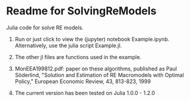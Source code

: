 Readme for SolvingReModels
============================

Julia code for solve RE models.


1. Run or just click to view the (jupyter) notebook Example.ipynb. Alternatively, use the julia script Example.jl. 

2. The other jl files are functions used in the example.

3. MonEEA199812.pdf: paper on these algorithms, published as Paul Söderlind, "Solution and Estimation of RE Macromodels with Optimal Policy," European Economic Review, 43, 813-823, 1999

4. The current version has been tested on Julia 1.0.0 - 1.2.0
